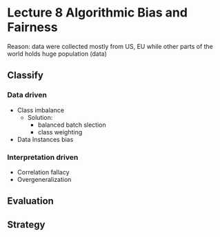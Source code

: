 # Lecture 8 Algorithmic Bias and Fairness

Reason: data were collected mostly from US, EU while other parts of the world holds huge population (data)

## Classify

### Data driven

- Class imbalance
  - Solution:
    - balanced batch slection
    - class weighting
- Data Instances bias

### Interpretation driven

- Correlation fallacy
- Overgeneralization

## Evaluation



## Strategy